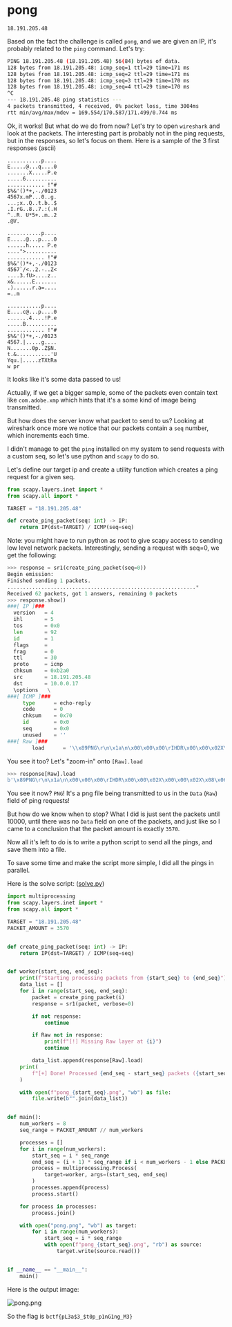 # pong
```
18.191.205.48
```

Based on the fact the challenge is called `pong`, and we are given an IP, it's
probably related to the `ping` command. Let's try:
```sh
PING 18.191.205.48 (18.191.205.48) 56(84) bytes of data.
128 bytes from 18.191.205.48: icmp_seq=1 ttl=29 time=171 ms
128 bytes from 18.191.205.48: icmp_seq=2 ttl=29 time=171 ms
128 bytes from 18.191.205.48: icmp_seq=3 ttl=29 time=170 ms
128 bytes from 18.191.205.48: icmp_seq=4 ttl=29 time=170 ms
^C
--- 18.191.205.48 ping statistics ---
4 packets transmitted, 4 received, 0% packet loss, time 3004ms
rtt min/avg/max/mdev = 169.554/170.587/171.499/0.744 ms
```
Ok, it works! But what do we do from now? Let's try to open `wireshark` and
look at the packets.
The interesting part is probably not in the ping requests, but in the responses,
so let's focus on them.
Here is a sample of the 3 first responses (ascii)
```
...........p....
E.....@...q....0
.......X.....P.e
.....6..........
............ !"#
$%&'()*+,-./0123
4567x.mP...0..g.
...;x..Q..t.b..$
.I.rG..8..7.:(.H
^..R. U*5+..m..2
.@V.

...........p....
E.....@...p....0
......h..... P.e
....">..........
............ !"#
$%&'()*+,-./0123
4567`/<..2.-..Z<
....3.fU>....z..
x&......E.......
.)......r.a=....
=..m

...........p....
E....c@...p....0
.......4....!P.e
.....B..........
............ !"#
$%&'()*+,-./0123
4567.|.....g....
N.......0p..Z$N.
t.&...........'U
Yqu.|.....zTXtRa
w pr
```

It looks like it's some data passed to us!

Actually, if we get a bigger sample, some of the packets even contain text like
`com.adobe.xmp` which hints that it's a some kind of image being transmitted.

But how does the server know what packet to send to us? Looking at wireshark
once more we notice that our packets contain a `seq` number, which increments
each time.

I didn't manage to get the `ping` installed on my system to send requests with
a custom seq, so let's use python and `scapy` to do so.

Let's define our target ip and create a utility function which creates a ping
request for a given seq.
```py
from scapy.layers.inet import *
from scapy.all import *

TARGET = "18.191.205.48"

def create_ping_packet(seq: int) -> IP:
    return IP(dst=TARGET) / ICMP(seq=seq)
```
Note: you might have to run python as root to give scapy access to sending low
level network packets.
Interestingly, sending a request with seq=0, we get the following:
```py
>>> response = sr1(create_ping_packet(seq=0))
Begin emission:
Finished sending 1 packets.
.............................................................*
Received 62 packets, got 1 answers, remaining 0 packets
>>> response.show()
###[ IP ]### 
  version   = 4
  ihl       = 5
  tos       = 0x0
  len       = 92
  id        = 1
  flags     = 
  frag      = 0
  ttl       = 30
  proto     = icmp
  chksum    = 0xb2a0
  src       = 18.191.205.48
  dst       = 10.0.0.17
  \options   \
###[ ICMP ]### 
     type      = echo-reply
     code      = 0
     chksum    = 0x70
     id        = 0x0
     seq       = 0x0
     unused    = ''
###[ Raw ]### 
        load      = '\\x89PNG\r\n\x1a\n\x00\x00\x00\rIHDR\x00\x00\x02X\x00\x00\x02X\x08\x06\x00\x00\x00\\xbef\\x98\\xdc\x00\x00\x00\\xc5zTXtRaw profile type exif\x00\x00'
```
You see it too? Let's "zoom-in" onto `[Raw].load`
```py
>>> response[Raw].load
b'\x89PNG\r\n\x1a\n\x00\x00\x00\rIHDR\x00\x00\x02X\x00\x00\x02X\x08\x06\x00\x00\x00\xbef\x98\xdc\x00\x00\x00\xc5zTXtRaw profile type exif\x00\x00'
```
You see it now? `PNG`! It's a png file being transmitted to us in the `Data`
(`Raw`) field of ping requests!

But how do we know when to stop?
What I did is just sent the packets until 10000, until there was no `Data` field
on one of the packets, and just like so I came to a conclusion that the packet
amount is exactly `3570`.

Now all it's left to do is to write a python script to send all the pings, and
save them into a file.

To save some time and make the script more simple, I did all the pings in
parallel.

Here is the solve script: ([solve.py](solve.py))
```py
import multiprocessing
from scapy.layers.inet import *
from scapy.all import *

TARGET = "18.191.205.48"
PACKET_AMOUNT = 3570


def create_ping_packet(seq: int) -> IP:
    return IP(dst=TARGET) / ICMP(seq=seq)


def worker(start_seq, end_seq):
    print(f"Starting processing packets from {start_seq} to {end_seq}")
    data_list = []
    for i in range(start_seq, end_seq):
        packet = create_ping_packet(i)
        response = sr1(packet, verbose=0)

        if not response:
            continue

        if Raw not in response:
            print(f"[!] Missing Raw layer at {i}")
            continue

        data_list.append(response[Raw].load)
    print(
        f"[+] Done! Processed {end_seq - start_seq} packets ({start_seq}-{end_seq})"
    )

    with open(f"pong_{start_seq}.png", "wb") as file:
        file.write(b"".join(data_list))


def main():
    num_workers = 8
    seq_range = PACKET_AMOUNT // num_workers

    processes = []
    for i in range(num_workers):
        start_seq = i * seq_range
        end_seq = (i + 1) * seq_range if i < num_workers - 1 else PACKET_AMOUNT
        process = multiprocessing.Process(
            target=worker, args=(start_seq, end_seq)
        )
        processes.append(process)
        process.start()

    for process in processes:
        process.join()

    with open("pong.png", "wb") as target:
        for i in range(num_workers):
            start_seq = i * seq_range
            with open(f"pong_{start_seq}.png", "rb") as source:
                target.write(source.read())


if __name__ == "__main__":
    main()
```

Here is the output image:

![pong.png](pong.png)

So the flag is `bctf{pL3a$3_$t0p_p1nG1ng_M3}`
